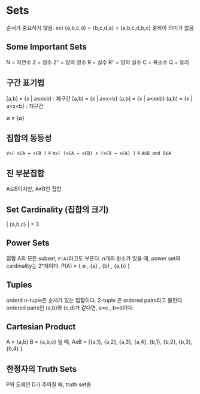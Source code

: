 # Sets
순서가 중요하지 않음. ex) {a,b,c,d} = {b,c,d,a} = {a,b,c,d,b,c}
중복이 의미가 없음

## Some Important Sets
N = 자연수
Z = 정수
Z⁺ = 양의 정수
R = 실수
R⁺ = 양의 실수
C = 복소수
Q = 유리

## 구간 표기법
\[a,b] = {x | a≤x≤b} : 폐구간
\[a,b) = {x | a≤x<b}
(a,b] = {x | a<x≤b}
(a,b) = {x | a<x<b} : 개구간

∅ ≠ {∅}

## 집합의 동등성
`∀x( x∈A ↔ x∈B )` ≡ `∀x[ (x∈A → x∈B) ∧ (x∈B → x∈A) ]` ≡ `A⊆B and B⊆A`

## 진 부분집합
A⊆B이지만, A≠B인 집합

## Set Cardinality (집합의 크기)
\| {a,b,c} | = 3 

## Power Sets
집합 A의 모든 subset, `P(A)`라고도 부른다.
n개의 원소가 있을 때, power set의 cardinality는 2ⁿ개이다.
P(A) = { ∅ , {a} , {b} , {a,b} }

## Tuples
orderd n-tuple은 순서가 있는 집합이다.
2-tuple 은 ordered pairs라고 불린다.
ordered pairs인 (a,b)와 (c,d)가 같다면, a=c , b=d이다.

## Cartesian Product
A = {a,b} B = {a,b,c} 일 때,
AxB = {{a,1}, {a,2}, {a,3}, {a,4}, {b,1}, {b,2}, {b,3}, {b,4} }

## 한정자의 Truth Sets
P와 도메인 D가 주어질 때, truth set을 









